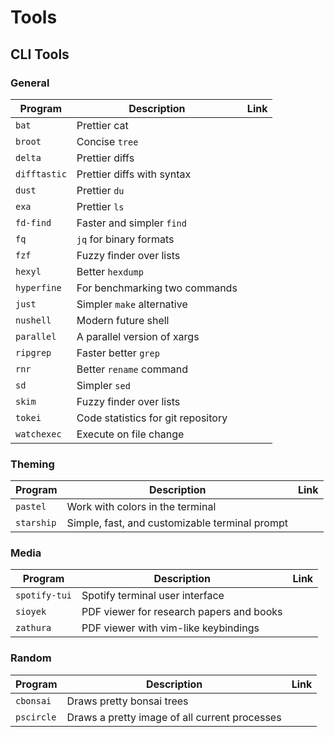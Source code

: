 # Tools

## CLI Tools

### General

| Program      | Description                        | Link |
| ------------ | ---------------------------------- | ---- |
| `bat`        | Prettier cat                       |      |
| `broot`      | Concise `tree`                     |      |
| `delta`      | Prettier diffs                     |      |
| `difftastic` | Prettier diffs with syntax         |      |
| `dust`       | Prettier `du`                      |      |
| `exa`        | Prettier `ls`                      |      |
| `fd-find`    | Faster and simpler `find`          |      |
| `fq`         | `jq` for binary formats            |      |
| `fzf`        | Fuzzy finder over lists            |      |
| `hexyl`      | Better `hexdump`                   |      |
| `hyperfine`  | For benchmarking two commands      |      |
| `just`       | Simpler `make` alternative         |      |
| `nushell`    | Modern future shell                |      |
| `parallel`   | A parallel version of xargs        |      |
| `ripgrep`    | Faster better `grep`               |      |
| `rnr`        | Better `rename` command            |      |
| `sd`         | Simpler `sed`                      |      |
| `skim`       | Fuzzy finder over lists            |      |
| `tokei`      | Code statistics for git repository |      |
| `watchexec`  | Execute on file change             |      |

### Theming

| Program    | Description                                    | Link |
| ---------- | ---------------------------------------------- | ---- |
| `pastel`   | Work with colors in the terminal               |      |
| `starship` | Simple, fast, and customizable terminal prompt |      |

### Media

| Program       | Description                              | Link |
| ------------- | ---------------------------------------- | ---- |
| `spotify-tui` | Spotify terminal user interface          |      |
| `sioyek`      | PDF viewer for research papers and books |      |
| `zathura`     | PDF viewer with vim-like keybindings     |      |

### Random

| Program    | Description                                   | Link |
| ---------- | --------------------------------------------- | ---- |
| `cbonsai`  | Draws pretty bonsai trees                     |      |
| `pscircle` | Draws a pretty image of all current processes |      |
